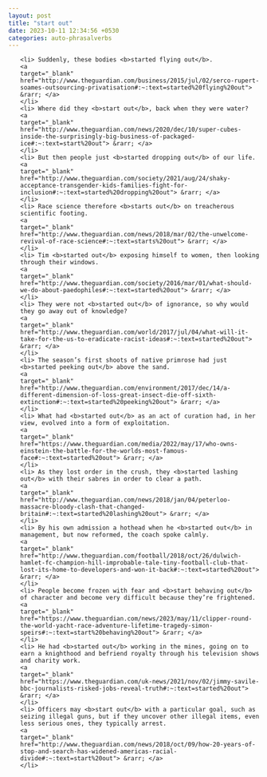 ```yaml
---
layout: post
title: "start out"
date: 2023-10-11 12:34:56 +0530
categories: auto-phrasalverbs
---
```

<ol>

    <li> Suddenly, these bodies <b>started flying out</b>.
    <a 
    target="_blank" 
    href="http://www.theguardian.com/business/2015/jul/02/serco-rupert-soames-outsourcing-privatisation#:~:text=started%20flying%20out"> &rarr; </a>
    </li>
    <li> Where did they <b>start out</b>, back when they were water?
    <a 
    target="_blank" 
    href="http://www.theguardian.com/news/2020/dec/10/super-cubes-inside-the-surprisingly-big-business-of-packaged-ice#:~:text=start%20out"> &rarr; </a>
    </li>
    <li> But then people just <b>started dropping out</b> of our life.
    <a 
    target="_blank" 
    href="http://www.theguardian.com/society/2021/aug/24/shaky-acceptance-transgender-kids-families-fight-for-inclusion#:~:text=started%20dropping%20out"> &rarr; </a>
    </li>
    <li> Race science therefore <b>starts out</b> on treacherous scientific footing.
    <a 
    target="_blank" 
    href="http://www.theguardian.com/news/2018/mar/02/the-unwelcome-revival-of-race-science#:~:text=starts%20out"> &rarr; </a>
    </li>
    <li> Tim <b>started out</b> exposing himself to women, then looking through their windows.
    <a 
    target="_blank" 
    href="http://www.theguardian.com/society/2016/mar/01/what-should-we-do-about-paedophiles#:~:text=started%20out"> &rarr; </a>
    </li>
    <li> They were not <b>started out</b> of ignorance, so why would they go away out of knowledge?
    <a 
    target="_blank" 
    href="http://www.theguardian.com/world/2017/jul/04/what-will-it-take-for-the-us-to-eradicate-racist-ideas#:~:text=started%20out"> &rarr; </a>
    </li>
    <li> The season’s first shoots of native primrose had just <b>started peeking out</b> above the sand.
    <a 
    target="_blank" 
    href="http://www.theguardian.com/environment/2017/dec/14/a-different-dimension-of-loss-great-insect-die-off-sixth-extinction#:~:text=started%20peeking%20out"> &rarr; </a>
    </li>
    <li> What had <b>started out</b> as an act of curation had, in her view, evolved into a form of exploitation.
    <a 
    target="_blank" 
    href="https://www.theguardian.com/media/2022/may/17/who-owns-einstein-the-battle-for-the-worlds-most-famous-face#:~:text=started%20out"> &rarr; </a>
    </li>
    <li> As they lost order in the crush, they <b>started lashing out</b> with their sabres in order to clear a path.
    <a 
    target="_blank" 
    href="http://www.theguardian.com/news/2018/jan/04/peterloo-massacre-bloody-clash-that-changed-britain#:~:text=started%20lashing%20out"> &rarr; </a>
    </li>
    <li> By his own admission a hothead when he <b>started out</b> in management, but now reformed, the coach spoke calmly.
    <a 
    target="_blank" 
    href="http://www.theguardian.com/football/2018/oct/26/dulwich-hamlet-fc-champion-hill-improbable-tale-tiny-football-club-that-lost-its-home-to-developers-and-won-it-back#:~:text=started%20out"> &rarr; </a>
    </li>
    <li> People become frozen with fear and <b>start behaving out</b> of character and become very difficult because they’re frightened.
    <a 
    target="_blank" 
    href="https://www.theguardian.com/news/2023/may/11/clipper-round-the-world-yacht-race-adventure-lifetime-tragedy-simon-speirs#:~:text=start%20behaving%20out"> &rarr; </a>
    </li>
    <li> He had <b>started out</b> working in the mines, going on to earn a knighthood and befriend royalty through his television shows and charity work.
    <a 
    target="_blank" 
    href="https://www.theguardian.com/uk-news/2021/nov/02/jimmy-savile-bbc-journalists-risked-jobs-reveal-truth#:~:text=started%20out"> &rarr; </a>
    </li>
    <li> Officers may <b>start out</b> with a particular goal, such as seizing illegal guns, but if they uncover other illegal items, even less serious ones, they typically arrest.
    <a 
    target="_blank" 
    href="http://www.theguardian.com/news/2018/oct/09/how-20-years-of-stop-and-search-has-widened-americas-racial-divide#:~:text=start%20out"> &rarr; </a>
    </li>